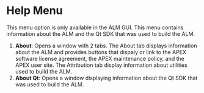 # Help Menu

This menu option is only available in the ALM GUI. This menu contains information about the ALM and the Qt SDK that was used to build the ALM.

1. **About**: Opens a window with 2 tabs. The About tab displays information about the ALM and provides buttons that dispaly or link to the APEX software license agreement, the APEX maintenance policy, and the APEX user site. The Attribution tab display information about utilities used to build the ALM.
2. **About Qt**: Opens a window displaying information about the Qt SDK that was used to build the ALM.

